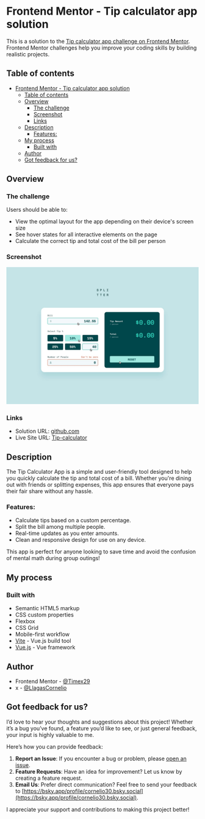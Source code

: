 # Frontend Mentor - Tip calculator app solution

This is a solution to the [Tip calculator app challenge on Frontend Mentor](https://www.frontendmentor.io/challenges/tip-calculator-app-ugJNGbJUX). Frontend Mentor challenges help you improve your coding skills by building realistic projects.

## Table of contents

- [Frontend Mentor - Tip calculator app solution](#frontend-mentor---tip-calculator-app-solution)
  - [Table of contents](#table-of-contents)
  - [Overview](#overview)
    - [The challenge](#the-challenge)
    - [Screenshot](#screenshot)
    - [Links](#links)
  - [Description](#description)
    - [Features:](#features)
  - [My process](#my-process)
    - [Built with](#built-with)
  - [Author](#author)
  - [Got feedback for us?](#got-feedback-for-us)

## Overview

### The challenge

Users should be able to:

- View the optimal layout for the app depending on their device's screen size
- See hover states for all interactive elements on the page
- Calculate the correct tip and total cost of the bill per person

### Screenshot

![](./public/design/active-states.jpg)

### Links

- Solution URL: [github.com](https://github.com/Timex29/tip-calculator-app)
- Live Site URL: [Tip-calculator](https://timex29.github.io/tip-calculator-app/)
  

## Description

The Tip Calculator App is a simple and user-friendly tool designed to help you quickly calculate the tip and total cost of a bill. Whether you're dining out with friends or splitting expenses, this app ensures that everyone pays their fair share without any hassle.

### Features:
- Calculate tips based on a custom percentage.
- Split the bill among multiple people.
- Real-time updates as you enter amounts.
- Clean and responsive design for use on any device.

This app is perfect for anyone looking to save time and avoid the confusion of mental math during group outings!


## My process

### Built with

- Semantic HTML5 markup
- CSS custom properties
- Flexbox
- CSS Grid
- Mobile-first workflow
- [Vite](https://vite.dev/) - Vue.js build tool
- [Vue.js](https://vuejs.org) - Vue framework

## Author

- Frontend Mentor - [@Timex29](https://www.frontendmentor.io/profile/Timex29)
- x - [@LlagasCornelio](https://x.com/LlagasCornelio)

## Got feedback for us?

I’d love to hear your thoughts and suggestions about this project! Whether it’s a bug you’ve found, a feature you’d like to see, or just general feedback, your input is highly valuable to me.

Here’s how you can provide feedback:

1. **Report an Issue**: If you encounter a bug or problem, please [open an issue](https://github.com/Timex29/tip-calculator-app/issues).
2. **Feature Requests**: Have an idea for improvement? Let us know by creating a feature request.
3. **Email Us**: Prefer direct communication? Feel free to send your feedback to [https://bsky.app/profile/cornelio30.bsky.social](https://bsky.app/profile/cornelio30.bsky.social).

I appreciate your support and contributions to making this project better!
